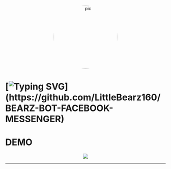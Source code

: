 <p align="center"><a href="https://github.com/LittleBearz160" target="_blank" rel="noopener noreferrer"><img  alt="pic" height="200" style="border-radius:1000px;" src="https://cdn.discordapp.com/attachments/919043312260898836/939163822248300584/1643984496849.png"></a></p>
 
# [![Typing SVG](https://readme-typing-svg.herokuapp.com?color=%2336BCF7&size=25&vCenter=true&height=40&lines=BEARZ+API+RANDOM+LINKS+!)](https://github.com/LittleBearz160/BEARZ-BOT-FACEBOOK-MESSENGER)

# DEMO

<p align="center">
<img src="https://i.imgur.com/FBCKfgg.png">
</p>

***
